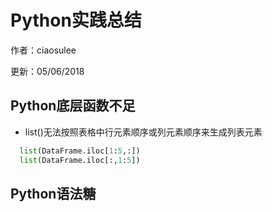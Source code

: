 # Python实践总结

作者：ciaosulee

更新：05/06/2018

## Python底层函数不足

* list()无法按照表格中行元素顺序或列元素顺序来生成列表元素

```python
  list(DataFrame.iloc[1:5,:])
  list(DataFrame.iloc[:,1:5])
```

## Python语法糖
